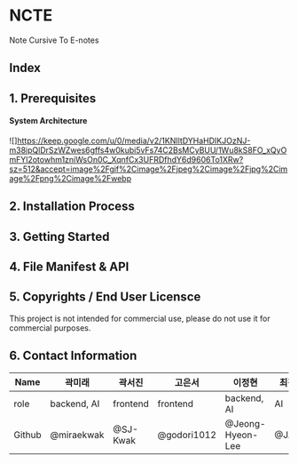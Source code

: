 # NCTE
Note Cursive To E-notes  

## Index  

## 1. Prerequisites  
#### System Architecture  
![]https://keep.google.com/u/0/media/v2/1KNIltDYHaHDIKJOzNJ-m38ipQlDrSzWZwes6gffs4w0kubi5vFs74C2BsMCyBUU/1Wu8kS8FO_xQyOmFYl2otowhm1zniWsOn0C_XqnfCx3UFRDfhdY6d9606To1XRw?sz=512&accept=image%2Fgif%2Cimage%2Fjpeg%2Cimage%2Fjpg%2Cimage%2Fpng%2Cimage%2Fwebp  

## 2. Installation Process  

## 3. Getting Started  

## 4. File Manifest & API  

## 5. Copyrights / End User Licensce
This project is not intended for commercial use, please do not use it for commercial purposes.  

## 6. Contact Information  
|Name|곽미래|곽서진|고은서|이정현|최정민
|------|---|---|---|---|---|
|role|backend, AI|frontend|frontend|backend, AI|AI|
|Github|@miraekwak|@SJ-Kwak|@godori1012|@Jeong-Hyeon-Lee|@JAIBC|
